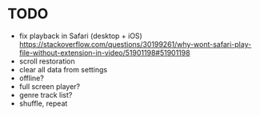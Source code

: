 # TODO

- fix playback in Safari (desktop + iOS) https://stackoverflow.com/questions/30199261/why-wont-safari-play-file-without-extension-in-video/51901198#51901198
- scroll restoration
- clear all data from settings
- offline?
- full screen player?
- genre track list?
- shuffle, repeat
